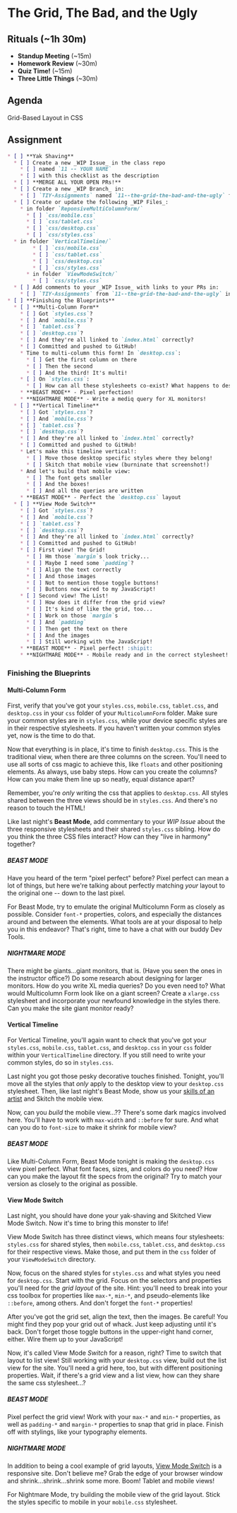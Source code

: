 # The Grid, The Bad, and the Ugly

## Rituals (~1h 30m)

* **Standup Meeting** (~15m)
* **Homework Review** (~30m)
* **Quiz Time!** (~15m)
* **Three Little Things** (~30m)

## Agenda

Grid-Based Layout in CSS

## Assignment

```markdown
* [ ] **Yak Shaving**
  * [ ] Create a new _WIP Issue_ in the class repo
    * [ ] named `11 -- YOUR NAME`
    * [ ] with this checklist as the description
  * [ ] **MERGE ALL YOUR OPEN PRs!**
  * [ ] Create a new _WIP Branch_ in:
    * [ ] `TIY-Assignments` named `11--the-grid-the-bad-and-the-ugly` from `master`
  * [ ] Create or update the following _WIP Files_:
    * in folder `ReponsiveMultiColumnForm/`
      * [ ] `css/mobile.css`
      * [ ] `css/tablet.css`
      * [ ] `css/desktop.css`
      * [ ] `css/styles.css`
  * in folder `VerticalTimeline/`
        * [ ] `css/mobile.css`
        * [ ] `css/tablet.css`
        * [ ] `css/desktop.css`
        * [ ] `css/styles.css`
      * in folder `ViewModeSwitch/`
        * [ ] `css/styles.css`
  * [ ] Add comments to your _WIP Issue_ with links to your PRs in:
    * [ ] `TIY-Assignments` from `11--the-grid-the-bad-and-the-ugly` into `master`
* [ ] **Finishing the Blueprints**
  * [ ] **Multi-Column Form**
    * [ ] Got `styles.css`?
    * [ ] And `mobile.css`?
    * [ ] `tablet.css`?
    * [ ] `desktop.css`?
    * [ ] And they're all linked to `index.html` correctly?
    * [ ] Committed and pushed to GitHub!
    * Time to multi-column this form! In `desktop.css`:
      * [ ] Get the first column on there
      * [ ] Then the second
      * [ ] And the third! It's multi!
    * [ ] On `styles.css`:
      * [ ] How can all these stylesheets co-exist? What happens to desktop and tablet when a user is on their phone? Explain in extended comments!
    * **BEAST MODE** - Pixel perfection!
    * **NIGHTMARE MODE** - Write a mediq query for XL monitors!
  * [ ] **Vertical Timeline**
    * [ ] Got `styles.css`?
    * [ ] And `mobile.css`?
    * [ ] `tablet.css`?
    * [ ] `desktop.css`?
    * [ ] And they're all linked to `index.html` correctly?
    * [ ] Committed and pushed to GitHub!
    * Let's make this timeline vertical!:
      * [ ] Move those desktop specific styles where they belong!
      * [ ] Skitch that mobile view (burninate that screenshot!)
    * And let's build that mobile view:
      * [ ] The font gets smaller
      * [ ] And the boxes!
      * [ ] And all the queries are written
    * **BEAST MODE** - Perfect the `desktop.css` layout
  * [ ] **View Mode Switch**
    * [ ] Got `styles.css`?
    * [ ] And `mobile.css`?
    * [ ] `tablet.css`?
    * [ ] `desktop.css`?
    * [ ] And they're all linked to `index.html` correctly?
    * [ ] Committed and pushed to GitHub!
    * [ ] First view! The Grid!
      * [ ] Hm those `margin`s look tricky...
      * [ ] Maybe I need some `padding`?
      * [ ] Align the text correctly
      * [ ] And those images
      * [ ] Not to mention those toggle buttons!
      * [ ] Buttons now wired to my JavaScript!
    * [ ] Second view! The List!
      * [ ] How does it differ from the grid view?
      * [ ] It's kind of like the grid, too...
      * [ ] Work on those `margin`s
      * [ ] And `padding`
      * [ ] Then get the text on there
      * [ ] And the images
      * [ ] Still working with the JavaScript!
    * **BEAST MODE** - Pixel perfect! :shipit:
    * **NIGHTMARE MODE** - Mobile ready and in the correct stylesheet!
```

### Finishing the Blueprints

#### Multi-Column Form

First, verify that you've got your `styles.css`, `mobile.css`, `tablet.css`, and `desktop.css` in your `css` folder of your `MulticolumnForm` folder. Make sure your common styles are in `styles.css`, while your device specific styles are in their respective stylesheets. If you haven't written your common styles yet, now is the time to do that.

Now that everything is in place, it's time to finish `desktop.css`. This is the traditional view, when there are three columns on the screen. You'll need to use all sorts of css magic to achieve this, like `floats` and other positioning elements. As always, use baby steps. How can you create the columns? How can you make them line up so neatly, equal distance apart?

Remember, you're _only_ writing the css that applies to `desktop.css`. All styles shared between the three views should be in `styles.css`. And there's no reason to touch the HTML!

Like last night's **Beast Mode**, add commentary to your _WIP Issue_ about the three responsive stylesheets and their shared `styles.css` sibling. How do you think the three CSS files interact? How can they "live in harmony" together?

##### BEAST MODE

Have you heard of the term "pixel perfect" before? Pixel perfect can mean a lot of things, but here we're talking about perfectly matching _your_ layout to the original one -- down to the last pixel. 

For Beast Mode, try to emulate the original Multicolumn Form as closely as possible. Consider `font-*` properties, colors, and especially the distances around and between the elements. What tools are at your disposal to help you in this endeavor? That's right, time to have a chat with our buddy Dev Tools.

##### NIGHTMARE MODE

There might be giants...giant monitors, that is. (Have you seen the ones in the instructor office?) Do some research about designing for larger monitors. How do you write XL media queries? Do you even need to? What would Multicolumn Form look like on a giant screen? Create a `xlarge.css` stylesheet and incorporate your newfound knowledge in the styles there. Can you make the site giant monitor ready?

#### Vertical Timeline

For Vertical Timeline, you'll again want to check that you've got your `styles.css`, `mobile.css`, `tablet.css`, and `desktop.css` in your `css` folder within your `VerticalTimeline` directory. If you still need to write your common styles, do so in `styles.css`. 

Last night you got those pesky decorative touches finished. Tonight, you'll move all the styles that _only_ apply to the desktop view to your `desktop.css` stylesheet. Then, like last night's Beast Mode, show us your [skills of an artist](http://www.homestarrunner.com/sbemail58.html) and Skitch the mobile view. 

Now, can you _build_ the mobile view...?? There's some dark magics involved here. You'll have to work with `max-width` and `::before` for sure. And what can you do to `font-size` to make it shrink for mobile view?

##### BEAST MODE

Like Multi-Column Form, Beast Mode tonight is making the `desktop.css` view pixel perfect. What font faces, sizes, and colors do you need? How can you make the layout fit the specs from the original? Try to match your version as closely to the original as possible.

#### View Mode Switch

Last night, you should have done your yak-shaving and Skitched View Mode Switch. Now it's time to bring this monster to life!

View Mode Switch has three distinct views, which means four stylesheets: `styles.css` for shared styles, then `mobile.css`, `tablet.css`, and `desktop.css` for their respective views. Make those, and put them in the `css` folder of your `ViewModeSwitch` directory.

Now, focus on the shared styles for `styles.css` and what styles you need for `desktop.css`. Start with the grid. Focus on the selectors and properties you'll need for the _grid layout_ of the site. Hint: you'll need to break into your css toolbox for properties like `max-*`, `min-*`, and pseudo-elements like `::before`, among others. And don't forget the `font-*` properties!

After you've got the grid set, align the text, then the images. Be careful! You might find they pop your grid out of whack. Just keep adjusting until it's back. Don't forget those toggle buttons in the upper-right hand corner, either. Wire them up to your JavaScript!

Now, it's called View Mode _Switch_ for a reason, right? Time to switch that layout to list view! Still working with your `desktop.css` view, build out the list view for the site. You'll need a grid here, too, but with different positioning properties. Wait, if there's a grid view and a list view, how can they share the same css stylesheet...? 
##### BEAST MODE

Pixel perfect the grid view! Work with your `max-*` and `min-*` properties, as well as `padding-*` and `margin-*` properties to snap that grid in place. Finish off with stylings, like your typography elements.

##### NIGHTMARE MODE

In addition to being a cool example of grid layouts, [View Mode Switch](http://tympanus.net/Blueprints/ViewModeSwitch/) is a responsive site. Don't believe me? Grab the edge of your browser window and shrink...shrink...shrink some more. Boom! Tablet and mobile views!

For Nightmare Mode, try building the mobile view of the grid layout. Stick the styles specific to mobile in your `mobile.css` stylesheet.

